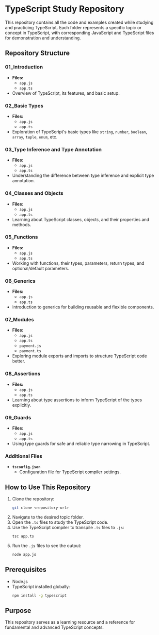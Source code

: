 # TypeScript Study Repository

This repository contains all the code and examples created while studying and practicing TypeScript. Each folder represents a specific topic or concept in TypeScript, with corresponding JavaScript and TypeScript files for demonstration and understanding.

## Repository Structure

### 01_Introduction
- **Files:**
  - `app.js`
  - `app.ts`
- Overview of TypeScript, its features, and basic setup.

### 02_Basic Types
- **Files:**
  - `app.js`
  - `app.ts`
- Exploration of TypeScript's basic types like `string`, `number`, `boolean`, `array`, `tuple`, `enum`, etc.

### 03_Type Inference and Type Annotation
- **Files:**
  - `app.js`
  - `app.ts`
- Understanding the difference between type inference and explicit type annotation.

### 04_Classes and Objects
- **Files:**
  - `app.js`
  - `app.ts`
- Learning about TypeScript classes, objects, and their properties and methods.

### 05_Functions
- **Files:**
  - `app.js`
  - `app.ts`
- Working with functions, their types, parameters, return types, and optional/default parameters.

### 06_Generics
- **Files:**
  - `app.js`
  - `app.ts`
- Introduction to generics for building reusable and flexible components.

### 07_Modules
- **Files:**
  - `app.js`
  - `app.ts`
  - `payment.js`
  - `payment.ts`
- Exploring module exports and imports to structure TypeScript code better.

### 08_Assertions
- **Files:**
  - `app.js`
  - `app.ts`
- Learning about type assertions to inform TypeScript of the types explicitly.

### 09_Guards
- **Files:**
  - `app.js`
  - `app.ts`
- Using type guards for safe and reliable type narrowing in TypeScript.

### Additional Files
- **`tsconfig.json`**
  - Configuration file for TypeScript compiler settings.

## How to Use This Repository
1. Clone the repository:
   ```bash
   git clone <repository-url>
   ```
2. Navigate to the desired topic folder.
3. Open the `.ts` files to study the TypeScript code.
4. Use the TypeScript compiler to transpile `.ts` files to `.js`:
   ```bash
   tsc app.ts
   ```
5. Run the `.js` files to see the output:
   ```bash
   node app.js
   ```

## Prerequisites
- Node.js
- TypeScript installed globally:
  ```bash
  npm install -g typescript
  ```

## Purpose
This repository serves as a learning resource and a reference for fundamental and advanced TypeScript concepts.

